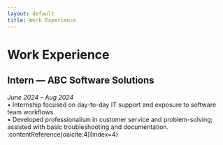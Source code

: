 ```yaml
---
layout: default
title: Work Experience
---
```


# Work Experience

## Intern — ABC Software Solutions
*June 2024 – Aug 2024*  
• Internship focused on day-to-day IT support and exposure to software team workflows.  
• Developed professionalism in customer service and problem-solving; assisted with basic troubleshooting and documentation. :contentReference[oaicite:4]{index=4}

